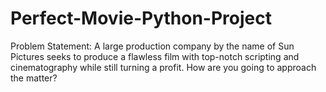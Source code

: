 # Perfect-Movie-Python-Project
Problem Statement: A large production company by the name of Sun Pictures seeks to produce a flawless film with top-notch scripting and cinematography while still turning a profit. How are you going to approach the matter?
